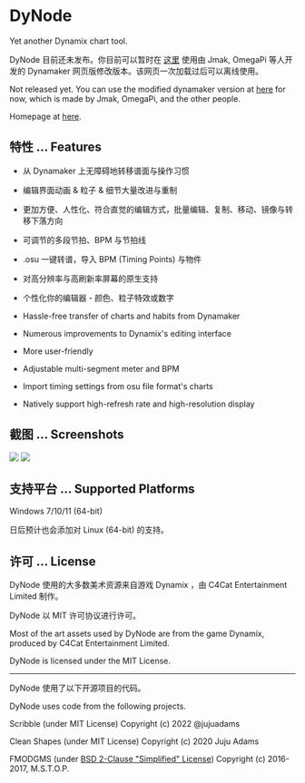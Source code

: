 # DyNode

Yet another Dynamix chart tool.

DyNode 目前还未发布。你目前可以暂时在 [这里](https://dym.iorinn.moe/app/src) 使用由 Jmak, OmegaPi 等人开发的 Dynamaker 网页版修改版本。该网页一次加载过后可以离线使用。

Not released yet. You can use the modified dynamaker version at [here](https://dym.iorinn.moe/app/src) for now, which is made by Jmak, OmegaPi, and the other people.

Homepage at [here](https://dyn.iorinn.moe).


## 特性 ... Features

* 从 Dynamaker 上无障碍地转移谱面与操作习惯
* 编辑界面动画 & 粒子 & 细节大量改进与重制
* 更加方便、人性化、符合直觉的编辑方式，批量编辑、复制、移动、镜像与转移下落方向
* 可调节的多段节拍、BPM 与节拍线
* .osu 一键转谱，导入 BPM (Timing Points) 与物件
* 对高分辨率与高刷新率屏幕的原生支持
* 个性化你的编辑器 - 颜色、粒子特效或数字

* Hassle-free transfer of charts and habits from Dynamaker
* Numerous improvements to Dynamix's editing interface
* More user-friendly
* Adjustable multi-segment meter and BPM 
* Import timing settings from osu file format's charts
* Natively support high-refresh rate and high-resolution display

## 截图 ... Screenshots

![](https://user-images.githubusercontent.com/31349569/176003151-8116cf11-d7ca-4d25-bdd0-6e199987da1c.png)
![](https://user-images.githubusercontent.com/31349569/176004671-f93cb3cd-a294-46c9-9365-2af913dc95e3.png)



## 支持平台 ... Supported Platforms

Windows 7/10/11 (64-bit)

日后预计也会添加对 Linux (64-bit) 的支持。

## 许可 ... License

DyNode 使用的大多数美术资源来自游戏 Dynamix ，由 C4Cat Entertainment Limited 制作。

DyNode 以 MIT 许可协议进行许可。

Most of the art assets used by DyNode are from the game Dynamix, produced by C4Cat Entertainment Limited.

DyNode is licensed under the MIT License.

------------------

DyNode 使用了以下开源项目的代码。

DyNode uses code from the following projects.

Scribble (under MIT License) Copyright (c) 2022 @jujuadams

Clean Shapes (under MIT License) Copyright (c) 2020 Juju Adams

FMODGMS (under [BSD 2-Clause "Simplified" License](https://github.com/mstop4/FMODGMS/blob/master/LICENSE)) Copyright (c) 2016-2017, M.S.T.O.P.
